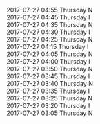 2017-07-27 04:55 Thursday  N  
2017-07-27 04:45 Thursday  I  
2017-07-27 04:35 Thursday  N  
2017-07-27 04:30 Thursday  I  
2017-07-27 04:25 Thursday  N  
2017-07-27 04:15 Thursday  I  
2017-07-27 04:05 Thursday  N  
2017-07-27 04:00 Thursday  I  
2017-07-27 03:50 Thursday  N  
2017-07-27 03:45 Thursday  I  
2017-07-27 03:40 Thursday  N  
2017-07-27 03:35 Thursday  I  
2017-07-27 03:25 Thursday  N  
2017-07-27 03:20 Thursday  I  
2017-07-27 03:05 Thursday  N  
